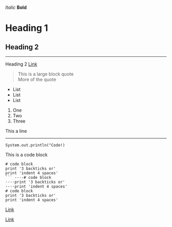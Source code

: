 
*Italic*
**Bold**
# Heading 1


## Heading 2	
---------	
Heading 2
[Link](http://pokemon.com)

> This is a large block quote	
> More of the quote

* List
* List
* List

1. One
2. Two
3. Three


This a line

---	


`System.out.println("Code!)` 

This is a code block

```
# code block
print '3 backticks or'
print 'indent 4 spaces'
```	····# code block
····print '3 backticks or'
····print 'indent 4 spaces'	
# code block
print '3 backticks or'
print 'indent 4 spaces'
```

[Link][1]



[Link][2]

[1]: http://pokemon.com
[2]: http://pokemon.com
